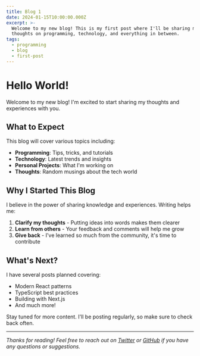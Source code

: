 ```yaml
---
title: Blog 1
date: 2024-01-15T10:00:00.000Z
excerpt: >-
  Welcome to my new blog! This is my first post where I'll be sharing my
  thoughts on programming, technology, and everything in between.
tags:
  - programming
  - blog
  - first-post
---
```


# Hello World!

Welcome to my new blog! I'm excited to start sharing my thoughts and experiences with you.

## What to Expect

This blog will cover various topics including:

* **Programming**: Tips, tricks, and tutorials
* **Technology**: Latest trends and insights
* **Personal Projects**: What I'm working on
* **Thoughts**: Random musings about the tech world

## Why I Started This Blog

I believe in the power of sharing knowledge and experiences. Writing helps me:

1. **Clarify my thoughts** - Putting ideas into words makes them clearer
2. **Learn from others** - Your feedback and comments will help me grow
3. **Give back** - I've learned so much from the community, it's time to contribute

## What's Next?

I have several posts planned covering:

* Modern React patterns
* TypeScript best practices
* Building with Next.js
* And much more!

Stay tuned for more content. I'll be posting regularly, so make sure to check back often.

***

*Thanks for reading! Feel free to reach out on [Twitter](https://twitter.com) or [GitHub](https://github.com) if you have any questions or suggestions.*

